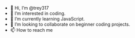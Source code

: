 - 👋 Hi, I’m @trey317
- 👀 I’m interested in coding.
- 🌱 I’m currently learning JavaScript.
- 💞️ I’m looking to collaborate on beginner coding projects.
- 📫 How to reach me

<!---
trey317/trey317 is a ✨ special ✨ repository because its `README.md` (this file) appears on your GitHub profile.
You can click the Preview link to take a look at your changes.
--->
